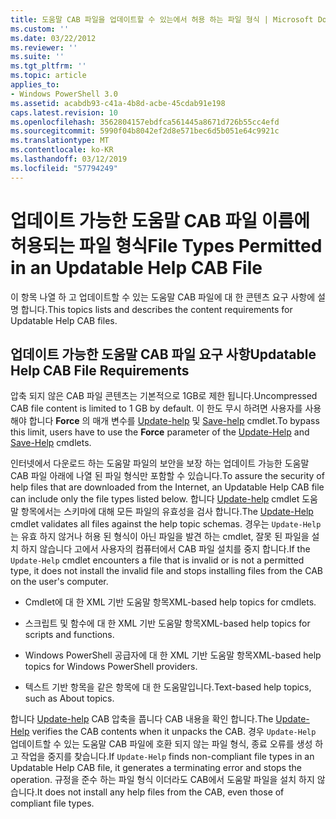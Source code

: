 ```yaml
---
title: 도움말 CAB 파일을 업데이트할 수 있는에서 허용 하는 파일 형식 | Microsoft Docs
ms.custom: ''
ms.date: 03/22/2012
ms.reviewer: ''
ms.suite: ''
ms.tgt_pltfrm: ''
ms.topic: article
applies_to:
- Windows PowerShell 3.0
ms.assetid: acabdb93-c41a-4b8d-acbe-45cdab91e198
caps.latest.revision: 10
ms.openlocfilehash: 3562804157ebdfca561445a8671d726b55cc4efd
ms.sourcegitcommit: 5990f04b8042ef2d8e571bec6d5b051e64c9921c
ms.translationtype: MT
ms.contentlocale: ko-KR
ms.lasthandoff: 03/12/2019
ms.locfileid: "57794249"
---
```

# <a name="file-types-permitted-in-an-updatable-help-cab-file"></a><span data-ttu-id="543d1-102">업데이트 가능한 도움말 CAB 파일 이름에 허용되는 파일 형식</span><span class="sxs-lookup"><span data-stu-id="543d1-102">File Types Permitted in an Updatable Help CAB File</span></span>

<span data-ttu-id="543d1-103">이 항목 나열 하 고 업데이트할 수 있는 도움말 CAB 파일에 대 한 콘텐츠 요구 사항에 설명 합니다.</span><span class="sxs-lookup"><span data-stu-id="543d1-103">This topics lists and describes the content requirements for Updatable Help CAB files.</span></span>

## <a name="updatable-help-cab-file-requirements"></a><span data-ttu-id="543d1-104">업데이트 가능한 도움말 CAB 파일 요구 사항</span><span class="sxs-lookup"><span data-stu-id="543d1-104">Updatable Help CAB File Requirements</span></span>

<span data-ttu-id="543d1-105">압축 되지 않은 CAB 파일 콘텐츠는 기본적으로 1GB로 제한 됩니다.</span><span class="sxs-lookup"><span data-stu-id="543d1-105">Uncompressed CAB file content is limited to 1 GB by default.</span></span> <span data-ttu-id="543d1-106">이 한도 무시 하려면 사용자를 사용 해야 합니다 **Force** 의 매개 변수를 [Update-help](/powershell/module/Microsoft.PowerShell.Core/Update-Help) 및 [Save-help](/powershell/module/Microsoft.PowerShell.Core/Save-Help) cmdlet.</span><span class="sxs-lookup"><span data-stu-id="543d1-106">To bypass this limit, users have to use the **Force** parameter of the [Update-Help](/powershell/module/Microsoft.PowerShell.Core/Update-Help) and [Save-Help](/powershell/module/Microsoft.PowerShell.Core/Save-Help) cmdlets.</span></span>

<span data-ttu-id="543d1-107">인터넷에서 다운로드 하는 도움말 파일의 보안을 보장 하는 업데이트 가능한 도움말 CAB 파일 아래에 나열 된 파일 형식만 포함할 수 있습니다.</span><span class="sxs-lookup"><span data-stu-id="543d1-107">To assure the security of help files that are downloaded from the Internet, an Updatable Help CAB file can include only the file types listed below.</span></span> <span data-ttu-id="543d1-108">합니다 [Update-help](/powershell/module/Microsoft.PowerShell.Core/Update-Help) cmdlet 도움말 항목에서는 스키마에 대해 모든 파일의 유효성을 검사 합니다.</span><span class="sxs-lookup"><span data-stu-id="543d1-108">The [Update-Help](/powershell/module/Microsoft.PowerShell.Core/Update-Help) cmdlet validates all files against the help topic schemas.</span></span> <span data-ttu-id="543d1-109">경우는 `Update-Help` 는 유효 하지 않거나 허용 된 형식이 아닌 파일을 발견 하는 cmdlet, 잘못 된 파일을 설치 하지 않습니다 고에서 사용자의 컴퓨터에서 CAB 파일 설치를 중지 합니다.</span><span class="sxs-lookup"><span data-stu-id="543d1-109">If the `Update-Help` cmdlet encounters a file that is invalid or is not a permitted type, it does not install the invalid file and stops installing files from the CAB on the user's computer.</span></span>

- <span data-ttu-id="543d1-110">Cmdlet에 대 한 XML 기반 도움말 항목</span><span class="sxs-lookup"><span data-stu-id="543d1-110">XML-based help topics for cmdlets.</span></span>

- <span data-ttu-id="543d1-111">스크립트 및 함수에 대 한 XML 기반 도움말 항목</span><span class="sxs-lookup"><span data-stu-id="543d1-111">XML-based help topics for scripts and functions.</span></span>

- <span data-ttu-id="543d1-112">Windows PowerShell 공급자에 대 한 XML 기반 도움말 항목</span><span class="sxs-lookup"><span data-stu-id="543d1-112">XML-based help topics for Windows PowerShell providers.</span></span>

- <span data-ttu-id="543d1-113">텍스트 기반 항목을 같은 항목에 대 한 도움말입니다.</span><span class="sxs-lookup"><span data-stu-id="543d1-113">Text-based help topics, such as About topics.</span></span>

<span data-ttu-id="543d1-114">합니다 [Update-help](/powershell/module/Microsoft.PowerShell.Core/Update-Help) CAB 압축을 풉니다 CAB 내용을 확인 합니다.</span><span class="sxs-lookup"><span data-stu-id="543d1-114">The [Update-Help](/powershell/module/Microsoft.PowerShell.Core/Update-Help) verifies the CAB contents when it unpacks the CAB.</span></span> <span data-ttu-id="543d1-115">경우 `Update-Help` 업데이트할 수 있는 도움말 CAB 파일에 호환 되지 않는 파일 형식, 종료 오류를 생성 하 고 작업을 중지를 찾습니다.</span><span class="sxs-lookup"><span data-stu-id="543d1-115">If `Update-Help` finds non-compliant file types in an Updatable Help CAB file, it generates a terminating error and stops the operation.</span></span> <span data-ttu-id="543d1-116">규정을 준수 하는 파일 형식 이더라도 CAB에서 도움말 파일을 설치 하지 않습니다.</span><span class="sxs-lookup"><span data-stu-id="543d1-116">It does not install any help files from the CAB, even those of compliant file types.</span></span>